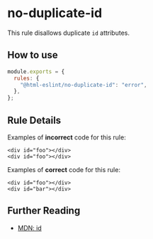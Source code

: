 # no-duplicate-id

This rule disallows duplicate `id` attributes.

## How to use

```js,.eslintrc.js
module.exports = {
  rules: {
    "@html-eslint/no-duplicate-id": "error",
  },
};
```

## Rule Details

Examples of **incorrect** code for this rule:

```html,incorrect
<div id="foo"></div>
<div id="foo"></div>
```

Examples of **correct** code for this rule:

```html,correct
<div id="foo"></div>
<div id="bar"></div>
```

## Further Reading

- [MDN: id](https://developer.mozilla.org/en-US/docs/Web/HTML/Global_attributes/id)
